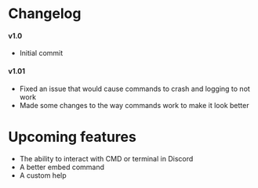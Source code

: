 # Changelog

#### v1.0
- Initial commit

#### v1.01
- Fixed an issue that would cause commands to crash and logging to not work
- Made some changes to the way commands work to make it look better


# Upcoming features
- The ability to interact with CMD or terminal in Discord
- A better embed command
- A custom help
